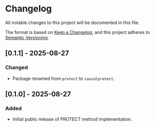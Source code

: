 # Changelog
All notable changes to this project will be documented in this file.

The format is based on [Keep a Changelog](https://keepachangelog.com),
and this project adheres to [Semantic Versioning](https://semver.org).

## [0.1.1] - 2025-08-27
### Changed
- Package renamed from `protect` to `causalprotect`.

## [0.1.0] - 2025-08-27
### Added
- Initial public release of PROTECT method implementation.

